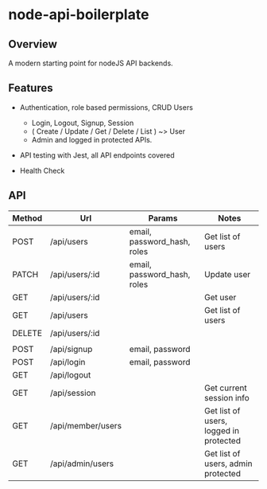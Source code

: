 # node-api-boilerplate

## Overview
A modern starting point for nodeJS API backends.

## Features
- Authentication, role based permissions, CRUD Users
  - Login, Logout, Signup, Session
  - ( Create / Update / Get / Delete / List ) ~> User
  - Admin and logged in protected APIs.

- API testing with Jest, all API endpoints covered
- Health Check

## API
| Method | Url            | Params| Notes |
| ------ | -------------- | ----- | ----- |
| POST   | /api/users     | email, password_hash, roles | Get list of users |
| PATCH  | /api/users/:id | email, password_hash, roles | Update user |
| GET    | /api/users/:id | | Get user |
| GET    | /api/users     | | Get list of users |
| DELETE | /api/users/:id | |
|        |                |       |       |
| POST   | /api/signup    | email, password |
| POST   | /api/login     | email, password |
| GET    | /api/logout    | | |
| GET    | /api/session   | | Get current session info |
| GET    | /api/member/users | | Get list of users, logged in protected |
| GET    | /api/admin/users | | Get list of users, admin protected |
